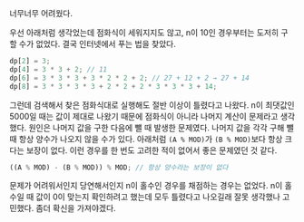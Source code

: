 너무너무 어려웠다.

우선 아래처럼 생각었는데 점화식이 세워지지도 않고, n이 10인 경우부터는 도저히 구할 수가 없었다. 결국 인터넷에서 푸는 법을 찾았다.

```js
dp[2] = 3;
dp[4] = 3 * 3 + 2; // 11
dp[6] = 3 * 3 * 3 + 3 * 2 * 2 + 2; // 27 + 12 + 2 → 27 + 14
dp[8] = 3 * 3 * 3 * 3 + 2 * 2 + 2 * 3 * 3 * 3 + 14;
```

그런데 검색해서 찾은 점화식대로 실행해도 절반 이상이 틀렸다고 나왔다. n이 최댓값인 5000일 때는 값이 제대로 나왔기 때문에 점화식이 아니라 나머지 계산이 문제라고 생각했다.
원인은 나머지 값을 구한 다음에 뺄 때 발생한 문제였다. 나머지 값을 각각 구해 뺄 때 항상 양수가 나오지 않을 수가 있다. 아래처럼 `(A % MOD)`가 `(B % MOD)`보다 항상 크다는 보장이 없다. 이런 경우를 한 번도 고려한 적이 없어서 좋은 문제였던 것 같다.

```js
((A % MOD) - (B % MOD)) % MOD; // 항상 양수라는 보장이 없다
```

문제가 어려워서인지 당연해서인지 n이 홀수인 경우를 채점하는 경우는 없었다. n이 홀수일 때 값이 0이 맞는지 확인하려고 했는데 모두 틀렸다고 나오길래 잘못 생각했나 고민했다. 좀더 확신을 가져야겠다.
